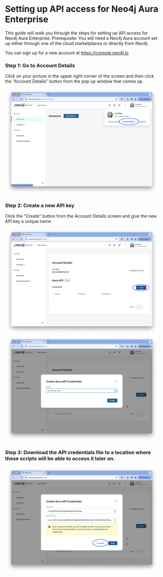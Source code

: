 # Setting up API access for Neo4j Aura Enterprise 

This guide will walk you through the steps for setting up API access for Neo4j Aura Enterprise. 
Prerequisite: You will need a Neo4j Aura account set up either through one of the cloud marketplaces or directly from Neo4j. 

You can sign up for a new account at https://console.neo4j.io

### Step 1: Go to Account Details

Click on your picture in the upper right corner of the screen and then click the "Account Details" button from the pop up window that comes up.

![01.png](screenshots/01.png)

### Step 2: Create a new API key

Click the "Create" button from the Account Details screen and give the new API key a unique name

![02.png](screenshots/02.png)
![03.png](screenshots/03.png)

### Step 3: **Download** the API credentials file to a location where these scripts will be able to access it later on.

![04.png](screenshots/04.png)